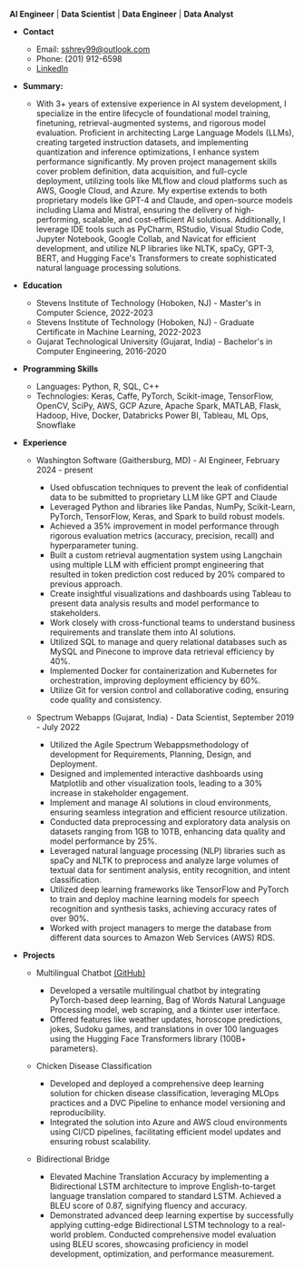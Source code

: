 **AI Engineer** | **Data Scientist** | **Data Engineer** | **Data Analyst**

* **Contact**
    * Email: sshrey99@outlook.com 
    * Phone: (201) 912-6598
    * [LinkedIn](https://www.linkedin.com/in/shrey-hah99)

              
   
* **Summary:**
  * With 3+ years of extensive experience in AI system development, I specialize in the entire lifecycle of foundational model training, finetuning, retrieval-augmented systems, and rigorous model evaluation. Proficient in architecting Large Language Models (LLMs), creating
targeted instruction datasets, and implementing quantization and inference optimizations, I enhance system performance significantly.
My proven project management skills cover problem definition, data acquisition, and full-cycle deployment, utilizing tools like MLflow
and cloud platforms such as AWS, Google Cloud, and Azure. My expertise extends to both proprietary models like GPT-4 and Claude,
and open-source models including Llama and Mistral, ensuring the delivery of high-performing, scalable, and cost-efficient AI solutions.
Additionally, I leverage IDE tools such as PyCharm, RStudio, Visual Studio Code, Jupyter Notebook, Google Collab, and Navicat for
efficient development, and utilize NLP libraries like NLTK, spaCy, GPT-3, BERT, and Hugging Face's Transformers to create
sophisticated natural language processing solutions.

* **Education**

   * Stevens Institute of Technology (Hoboken, NJ) - Master's in Computer Science, 2022-2023
   * Stevens Institute of Technology (Hoboken, NJ) - Graduate Certificate in Machine Learning, 2022-2023
   * Gujarat Technological University (Gujarat, India) - Bachelor's in Computer Engineering, 2016-2020

* **Programming Skills**

   * Languages: Python, R, SQL, C++
   * Technologies: Keras, Caffe, PyTorch, Scikit-image, TensorFlow, OpenCV, SciPy, AWS, GCP Azure, Apache Spark, MATLAB, Flask, Hadoop, Hive, Docker, Databricks Power BI, Tableau, ML Ops, Snowflake

* **Experience**

   * Washington Software (Gaithersburg, MD) - AI Engineer, February 2024 - present
      * Used obfuscation techniques to prevent the leak of confidential data to be submitted to proprietary LLM like GPT and Claude
      * Leveraged Python and libraries like Pandas, NumPy, Scikit-Learn, PyTorch, TensorFlow, Keras, and Spark to build robust models.
      * Achieved a 35% improvement in model performance through rigorous evaluation metrics (accuracy, precision, recall) and
      hyperparameter tuning.
      * Built a custom retrieval augmentation system using Langchain using multiple LLM with efficient prompt engineering that resulted in
      token prediction cost reduced by 20% compared to previous approach.
      * Create insightful visualizations and dashboards using Tableau to present data analysis results and model performance to stakeholders.
      * Work closely with cross-functional teams to understand business requirements and translate them into AI solutions.
      * Utilized SQL to manage and query relational databases such as MySQL and Pinecone to improve data retrieval efficiency by 40%.
      * Implemented Docker for containerization and Kubernetes for orchestration, improving deployment efficiency by 60%.
      * Utilize Git for version control and collaborative coding, ensuring code quality and consistency.

    
   * Spectrum Webapps (Gujarat, India) - Data Scientist, September 2019 - July 2022
   
      * Utilized the Agile Spectrum Webappsmethodology of development for Requirements, Planning, Design, and Deployment.
      * Designed and implemented interactive dashboards using Matplotlib and other visualization tools, leading to a 30% increase in
      stakeholder engagement.
      * Implement and manage AI solutions in cloud environments, ensuring seamless integration and efficient resource utilization.
      * Conducted data preprocessing and exploratory data analysis on datasets ranging from 1GB to 10TB, enhancing data quality and model
      performance by 25%.
      * Leveraged natural language processing (NLP) libraries such as spaCy and NLTK to preprocess and analyze large volumes of textual
      data for sentiment analysis, entity recognition, and intent classification.
      * Utilized deep learning frameworks like TensorFlow and PyTorch to train and deploy machine learning models for speech recognition
      and synthesis tasks, achieving accuracy rates of over 90%.
      * Worked with project managers to merge the database from different data sources to Amazon Web Services (AWS) RDS.

      
* **Projects**

   * Multilingual Chatbot [(GitHub)](https://github.com/shreyshah6699/Multilingual-Chatbot-Powered-by-NLP-and-Deep-Learning)
   
       * Developed a versatile multilingual chatbot by integrating PyTorch-based deep learning, Bag of Words Natural Language Processing model, web scraping, and a tkinter user interface.
       * Offered features like weather updates, horoscope predictions, jokes, Sudoku games, and translations in over 100 languages using the Hugging Face Transformers library (100B+ parameters).
   
   * Chicken Disease Classification
   
       * Developed and deployed a comprehensive deep learning solution for chicken disease classification, leveraging MLOps practices and a DVC Pipeline to enhance model versioning and reproducibility.
       * Integrated the solution into Azure and AWS cloud environments using CI/CD pipelines, facilitating efficient model updates and ensuring robust scalability. 
   
   * Bidirectional Bridge
   
       * Elevated Machine Translation Accuracy by implementing a Bidirectional LSTM architecture to improve English-to-target language translation compared to standard LSTM. Achieved a BLEU score of 0.87, signifying fluency and accuracy.
       * Demonstrated advanced deep learning expertise by successfully applying cutting-edge Bidirectional LSTM technology to a real-world problem. Conducted comprehensive model evaluation using BLEU scores, showcasing proficiency in model development, optimization, and performance measurement.




<div class="badge-base LI-profile-badge" data-locale="en_US" data-size="medium" data-theme="dark" data-type="VERTICAL" data-vanity="shrey-shah99" data-version="v1"><a class="badge-base__link LI-simple-link" href="https://www.linkedin.com/in/shrey-shah99?trk=profile-badge"></a></div>
              
